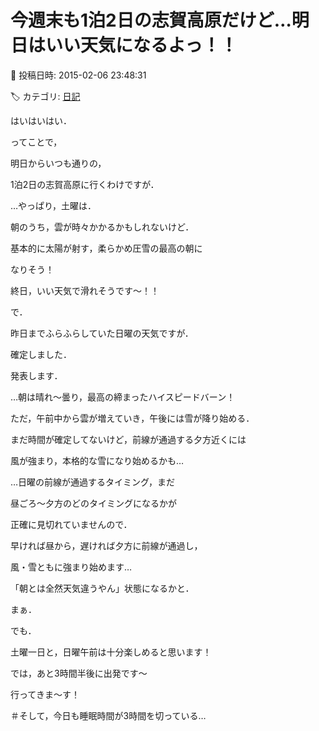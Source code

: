 # 今週末も1泊2日の志賀高原だけど…明日はいい天気になるよっ！！

📅 投稿日時: 2015-02-06 23:48:31

🏷️ カテゴリ: [日記](cc4b5682fb7b8b144980957a978653fb0.md)

はいはいはい．





ってことで，


明日からいつも通りの，


1泊2日の志賀高原に行くわけですが．





…やっぱり，土曜は．


朝のうち，雲が時々かかるかもしれないけど．


基本的に太陽が射す，柔らかめ圧雪の最高の朝に


なりそう！


終日，いい天気で滑れそうです～！！





で．


昨日までふらふらしていた日曜の天気ですが．


確定しました．


発表します．





…朝は晴れ～曇り，最高の締まったハイスピードバーン！


ただ，午前中から雲が増えていき，午後には雪が降り始める．


まだ時間が確定してないけど，前線が通過する夕方近くには


風が強まり，本格的な雪になり始めるかも…





…日曜の前線が通過するタイミング，まだ


昼ごろ～夕方のどのタイミングになるかが


正確に見切れていませんので．


早ければ昼から，遅ければ夕方に前線が通過し，


風・雪ともに強まり始めます…


「朝とは全然天気違うやん」状態になるかと．





まぁ．


でも．


土曜一日と，日曜午前は十分楽しめると思います！





では，あと3時間半後に出発です～


行ってきま～す！





＃そして，今日も睡眠時間が3時間を切っている…
